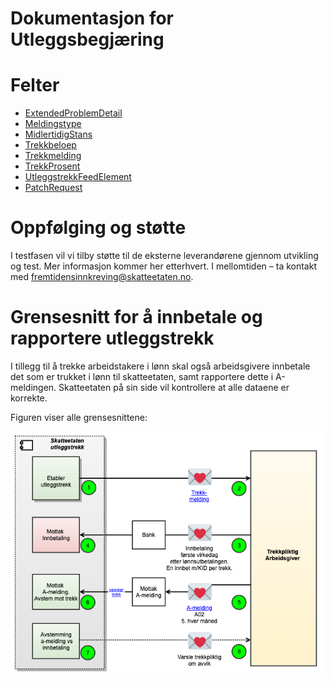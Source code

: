 # Dokumentasjon for Utleggsbegjæring

# Felter
 - [ExtendedProblemDetail](./Models/ExtendedProblemDetail.md)
 - [Meldingstype](./Models/Meldingstype.md)
 - [MidlertidigStans](./Models/MidlertidigStans.md)
 - [Trekkbeloep](./Models/TrekkBeloep.md)
 - [Trekkmelding](./Models/Trekkmelding.md)
 - [TrekkProsent](./Models/TrekkProsent.md)
 - [UtleggstrekkFeedElement](./Models/UtleggstrekkFeedElement.md)
 - [PatchRequest](./Models/PatchRequest.md)

# Oppfølging og støtte
I testfasen vil vi tilby støtte til de eksterne leverandørene gjennom utvikling og test. Mer informasjon kommer her etterhvert.
I mellomtiden – ta kontakt med fremtidensinnkreving@skatteetaten.no.

# Grensesnitt for å innbetale og rapportere utleggstrekk
I tillegg til å trekke arbeidstakere i lønn skal også arbeidsgivere innbetale det som er trukket i lønn til skatteetaten, samt rapportere dette i A-meldingen.
Skatteetaten på sin side vil kontrollere at alle dataene er korrekte.

Figuren viser alle grensesnittene:

![Oversikt](../bilder/trekk-innbetaling-a-melding-og-avstemming.png)